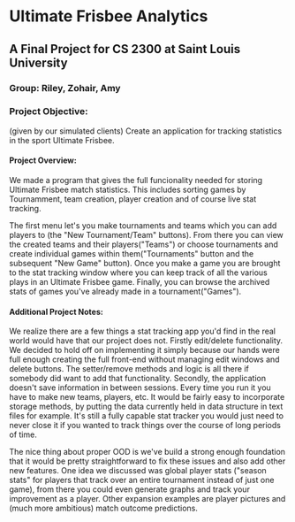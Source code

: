 # Ultimate Frisbee Analytics
## A Final Project for CS 2300 at Saint Louis University

### Group: Riley, Zohair, Amy

### Project Objective:
(given by our simulated clients)
Create an application for tracking statistics in the sport Ultimate Frisbee.

#### Project Overview:
We made a program that gives the full funcionality needed for storing Ultimate Frisbee match statistics. This includes sorting games by Tournamment, 
team creation, player creation and of course live stat tracking. 

The first menu let's you make tournaments and teams which you can add players to (the "New Tournament/Team" buttons). From there you can 
view the created teams and their players("Teams") or choose tournaments and create individual games within them("Tournaments" button and 
the subsequent "New Game" button). Once you make a game you are brought to the stat tracking window where you can keep track of all the 
various plays in an Ultimate Frisbee game. Finally, you can browse the archived stats of games you've already made in a tournament("Games").

#### Additional Project Notes: 
We realize there are a few things a stat tracking app you'd find in the real world would have that our project does not. Firstly edit/delete 
functionality. We decided to hold off on implementing it simply because our hands were full enough creating the full front-end without 
managing edit windows and delete buttons. The setter/remove methods and logic is all there if somebody did want to add that functionality. 
Secondly, the application doesn't save information in between sessions. Every time you run it you have to make new teams, players, etc. 
It would be fairly easy to incorporate storage methods, by putting the data currently held in data structure in text files for 
example. It's still a fully capable stat tracker you would just need to never close it if you wanted to track things over the course of 
long periods of time. 

The nice thing about proper OOD is we've build a strong enough foundation that it would be pretty straightforward to fix these issues and 
also add other new features. One idea we discussed was global player stats ("season stats" for players that track over an entire tournament
instead of just one game), from there you could even generate graphs and track your improvement as a player. Other expansion examples are 
player pictures and (much more ambitious) match outcome predictions.  
